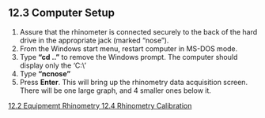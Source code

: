 ## 12.3 Computer Setup

1. Assure that the rhinometer is connected securely to the back of the hard drive in the appropriate jack (marked “nose”).
2. From the Windows start menu, restart computer in MS-DOS mode.
3. Type **“cd ..”** to remove the Windows prompt. The computer should display only the ‘C:\’
4. Type **“ncnose”**
5. Press **Enter**. This will bring up the rhinometry data acquisition screen.  There will be one large graph, and 4 smaller ones below it.


<div class="center">
<div class="btn-group">
  <a href=":pages_path:/manuals/rhinometry/12-02-equipment.md" class="btn btn-default">
    <span class="glyphicon glyphicon-chevron-left"></span>
    12.2 Equipmemt
  </a>

  <a href=":pages_path:/manuals/rhinometry" class="btn btn-default">
    <span class="glyphicon glyphicon-chevron-up"></span>
    Rhinometry
  </a>

  <a href=":pages_path:/manuals/rhinometry/12-04-rhinometry-calibration.md" class="btn btn-success">
    12.4 Rhinometry Calibration
    <span class="glyphicon glyphicon-chevron-right"></span>
  </a>
</div>
</div>
